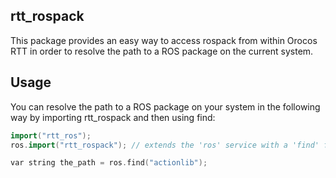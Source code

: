 rtt_rospack
-----------

This package provides an easy way to access rospack from within Orocos RTT in
order to resolve the path to a ROS package on the current system. 

## Usage

You can resolve the path to a ROS package on your system in the following way
by importing rtt_rospack and then using find:

```cpp
import("rtt_ros");
ros.import("rtt_rospack"); // extends the 'ros' service with a 'find' function

var string the_path = ros.find("actionlib");
```
